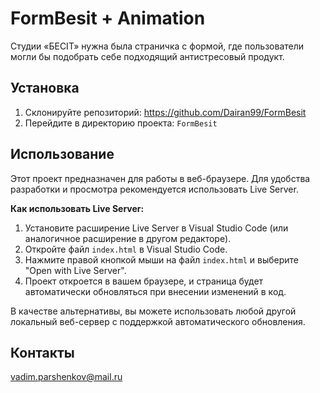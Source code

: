 # FormBesit + Animation

Студии «БЕСIT» нужна была страничка с формой, где пользователи могли бы подобрать себе подходящий антистресовый продукт.

## Установка

1.  Склонируйте репозиторий: https://github.com/Dairan99/FormBesit
2.  Перейдите в директорию проекта: `FormBesit`

## Использование

Этот проект предназначен для работы в веб-браузере. Для удобства разработки и просмотра рекомендуется использовать Live Server.

**Как использовать Live Server:**

1.  Установите расширение Live Server в Visual Studio Code (или аналогичное расширение в другом редакторе).
2.  Откройте файл `index.html` в Visual Studio Code.
3.  Нажмите правой кнопкой мыши на файл `index.html` и выберите "Open with Live Server".
4.  Проект откроется в вашем браузере, и страница будет автоматически обновляться при внесении изменений в код.

В качестве альтернативы, вы можете использовать любой другой локальный веб-сервер с поддержкой автоматического обновления.

## Контакты

vadim.parshenkov@mail.ru
